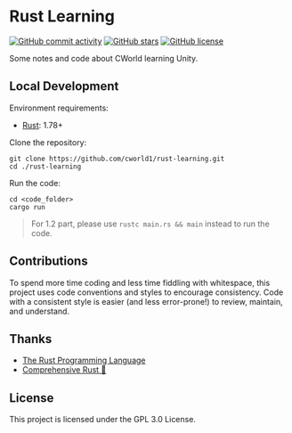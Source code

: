 # Rust Learning

[![GitHub commit activity](https://img.shields.io/github/commit-activity/t/cworld1/rust-learning?label=commits&style=flat-square)](https://github.com/cworld1/unity-learning/commits)
[![GitHub stars](https://img.shields.io/github/stars/cworld1/rust-learning?style=flat-square)](https://github.com/cworld1/unity-learning/stargazers)
[![GitHub license](https://img.shields.io/github/license/cworld1/rust-learning?style=flat-square)](https://github.com/cworld1/unity-learning/blob/main/LICENSE)

Some notes and code about CWorld learning Unity.

## Local Development

Environment requirements:

- [Rust](https://www.rust-lang.org/): 1.78+

Clone the repository:

```shell
git clone https://github.com/cworld1/rust-learning.git
cd ./rust-learning
```

Run the code:

```shell
cd <code_folder>
cargo run
```

> For 1.2 part, please use `rustc main.rs && main` instead to run the code.

## Contributions

To spend more time coding and less time fiddling with whitespace, this project uses code conventions and styles to encourage consistency. Code with a consistent style is easier (and less error-prone!) to review, maintain, and understand.

## Thanks

- [The Rust Programming Language](https://doc.rust-lang.org/book/title-page.html)
- [Comprehensive Rust 🦀](https://google.github.io/comprehensive-rust/index.html)

## License

This project is licensed under the GPL 3.0 License.

